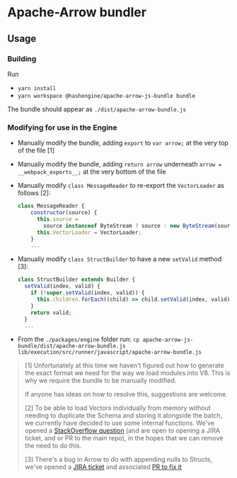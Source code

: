 # Apache-Arrow bundler

## Usage

### Building

Run

- `yarn install`
- `yarn workspace @hashengine/apache-arrow-js-bundle bundle`

The bundle should appear as `./dist/apache-arrow-bundle.js`

### Modifying for use in the Engine

- Manually modify the bundle, adding `export` to `var arrow;` at the very top of the file [1]
- Manually modify the bundle, adding `return arrow` underneath `arrow = __webpack_exports__;` at the very bottom of the file
- Manually modify `class MessageReader` to re-export the `VectorLoader` as follows [2]:

  ```javascript
  class MessageReader {
      constructor(source) {
        this.source =
          source instanceof ByteStream ? source : new ByteStream(source);
        this.VectorLoader = VectorLoader;
      }
      ...
  ```

- Manually modify `class StructBuilder` to have a new `setValid` method [3]:

  ```javascript
  class StructBuilder extends Builder {
    setValid(index, valid) {
      if (!super.setValid(index, valid)) {
        this.children.forEach((child) => child.setValid(index, valid));
      }
      return valid;
    }
    ...
  ```

- From the `./packages/engine` folder run:
  `cp apache-arrow-js-bundle/dist/apache-arrow-bundle.js lib/execution/src/runner/javascript/apache-arrow-bundle.js`

> [1] Unfortunately at this time we haven't figured out how to generate the exact format we need for the way we load modules into V8.
> This is why we require the bundle to be manually modified.
>
> If anyone has ideas on how to resolve this, suggestions are welcome.
>
> [2] To be able to load Vectors individually from memory without needing to duplicate the Schema and storing it alongside the batch, we currently have decided to use some internal functions.
> We've opened a [StackOverflow question](https://stackoverflow.com/questions/71145338/is-there-a-way-to-read-a-recordbatch-from-bytes-and-pass-in-the-schema-directly) (and are open to opening a JIRA ticket, and or PR to the main repo), in the hopes that we can remove the need to do this.
>
> [3] There's a bug in Arrow to do with appending nulls to Structs, we've opened a [JIRA ticket](https://issues.apache.org/jira/browse/ARROW-15705) and associated [PR to fix it](https://github.com/apache/arrow/pull/12451)
